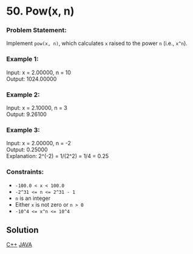 # 50. Pow(x, n)

### Problem Statement:
Implement `pow(x, n)`, which calculates `x` raised to the power `n` (i.e., `x^n`).

### Example 1:

Input: x = 2.00000, n = 10  
Output: 1024.00000

### Example 2:

Input: x = 2.10000, n = 3  
Output: 9.26100

### Example 3:

Input: x = 2.00000, n = -2  
Output: 0.25000  
Explanation: 2^(-2) = 1/(2^2) = 1/4 = 0.25

### Constraints:
- `-100.0 < x < 100.0`
- `-2^31 <= n <= 2^31 - 1`
- `n` is an integer
- Either `x` is not zero or `n > 0`
- `-10^4 <= x^n <= 10^4`

## Solution
<a href = "/Solution.cpp">C++</a>
<a href = "/Solution.java">JAVA</a>
